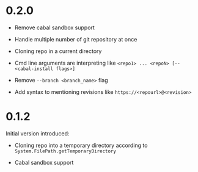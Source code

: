 0.2.0
=====

  * Remove cabal sandbox support

  * Handle multiple number of git repository at once

  * Cloning repo in a current directory

  * Cmd line arguments are interpreting like `<repo1> ... <repoN> [-- <cabal-install flags>]`

  * Remove `--branch <branch_name>` flag

  * Add syntax to mentioning revisions like `https://<repourl>@<revision>`

0.1.2
=====
  Initial version introduced:

  * Cloning repo into a temporary directory according to `System.FilePath.getTemporaryDirectory`

  * Cabal sandbox support
